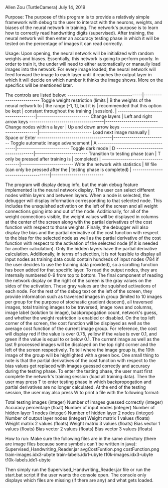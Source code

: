 Allen Zou (TurtleCamera)
July 14, 2019

Purpose:
The purpose of this program is to provide a relatively simple framework with debug to the user to interact with the neurons, weights, and biases of the neural network in training. The network's purpose is to learn how to correctly read handwriting digits (supervised). After training, the neural network will then enter an accuracy testing phase in which it will be tested on the percentage of images it can read correctly.

Usage:
Upon opening, the neural network will be initialized with random weights and biases. Essentially, this network is going to perform poorly. In order to train it, the under will need to either automatically or manaully load images into the network. For every image loaded, the neural network will feed forward the image to each layer until it reaches the output layer in which it will decide on which number it thinks the image shows. More on the specifics will be mentioned later. 

The controls are listed below:
-------------------------------------|--------------------------
Toggle weight restriction (limits    | B
the weights of the neural network to |
the range [-1, 1], but it is         |
recommended that this option be kept |
constant throughout the training     |
session).                            |
-------------------------------------|--------------------------
Change layers                        | Left and right arrow keys
-------------------------------------|--------------------------
Change nodes within a layer          | Up and down arrow keys
-------------------------------------|--------------------------
Load next image manually             | Space or Enter
-------------------------------------|--------------------------
Toggle automatic image advancement   | A
-------------------------------------|--------------------------
Toggle dark mode                     | D
-------------------------------------|--------------------------
Transition to testing phase (can     | T
only be pressed after training is    |
completed)                           |
-------------------------------------|--------------------------
Write the network with statistics    | W
file (can only be pressed after the  |
testing phase is completed)          |
-------------------------------------|--------------------------

The program will display debug info, but the main debug feature implemented is the neural network display. The user can select different nodes within layers and between layers. When a node is selected, the debugger will display information corresponding to that selected node. This includes the unsquished activation on the left of the screen and all weight connections going into and out of the node. Additionally, for all of the weight connections visible, the weight values will be displayed in columns at the center of the screen along with the partial derivatives of the cost function with respect to those weights. Finally, the debugger will also display the bias and the partial derivative of the cost function with respect to the bias for the selected node as well as the partial derivative of the cost function with respect to the activation of the selected node (if it is needed for another calculation). Only the hidden layers have the partial derivative calculation. Additionally, in terms of selection, it is not feasible to display all input nodes as training data could contain hundreds of input nodes (784 if the user decides to use the training data provided), so a scrolling function has been added for that specific layer. To read the output nodes, they are internally numbered 0-9 from top to bottom. The final component of reading the network display on the right of the screen is the gray values on the sides of the activation. These gray values are the squished activations of each node. For the rest of the debug text on the left of the screen, they provide information such as traversed images in group (limited to 10 images per group for the purpose of stochastic gradient descent), all traversed images, total training images to be traversed, image rows and columns, image label (solution to image), backpropogation count, network's guess, and whether the weight restriction is enabled or disabled. On the top left corner of the screen, the cost function will be displayed as well as the average cost function of the current image group. For reference, the cost will display red if the value is over 0.75, yellow if the value is over 0.1, and green if the value is equal to or below 0.1. The current image as well as the last 9 processed images will be displayed on the top right corner and the left of the screen respectively. To tell where the image group is, the 10th image of the group will be highlighted with a green box. One small thing to note is that the partial derivatives of the cost function with respect to the bias values get replaced with images guessed correctly and accuracy during the testing phase. To enter the testing phase, the user must first complete the network's training session (load all training data). Then the user may press T to enter testing phase in which backpropogation and partial derivatives are no longer calculated. At the end of the testing session, the user may also press W to print a file with the following format:

Total testing images (integer)
Number of images guessed correctly (integer)
Accuracy percentage (float)
Number of input nodes (integer)
Number of hidden layer 1 nodes (integer)
Number of hidden layer 2 nodes (integer)
Number of output layer nodes (integer)
Weight matrix 1 values (floats)
Weight matrix 2 values (floats)
Weight matrix 3 values (floats)
Bias vector 1 values (floats)
Bias vector 2 values (floats)
Bias vector 3 values (floats)

How to run:
Make sure the following files are in the same directory (there are image files because some symbols can't be written in java):
Supervised_Handwriting_Reader.jar 
avgCostFuntion.png
costFunction.png
train-images.idx3-ubyte
train-labels.idx1-ubyte
t10k-images.idx3-ubyte
t10k-labels.idx1-ubyte

Then simply run the Supervised_Handwriting_Reader.jar file or run the start.bat script if the user wants the console open. The console only displays which files are missing (if there are any) and what gets loaded.
